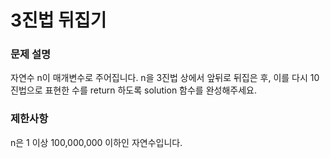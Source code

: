 # 3진법 뒤집기  
  
### 문제 설명  
자연수 n이 매개변수로 주어집니다. n을 3진법 상에서 앞뒤로 뒤집은 후, 이를 다시 10진법으로 표현한 수를 return 하도록 solution 함수를 완성해주세요.
  
### 제한사항  
n은 1 이상 100,000,000 이하인 자연수입니다.